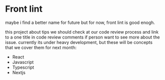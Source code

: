 # Front lint
maybe i find a better name for future but for now, front lint is good enogh.

this project about tips we should check at our code review process and link to a one title in code review comments if person want to see more about the issue. currently its under heavy development, but these will be concepts that we cover them for next month:

- React
- Javascript
- Typescript
- Nextjs

